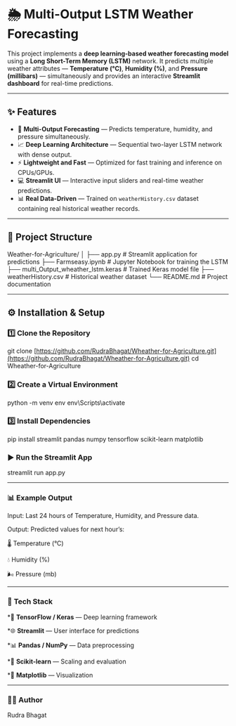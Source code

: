 # 🌦️ Multi-Output LSTM Weather Forecasting

This project implements a **deep learning-based weather forecasting model** using a **Long Short-Term Memory (LSTM)** network. It predicts multiple weather attributes — **Temperature (°C)**, **Humidity (%)**, and **Pressure (millibars)** — simultaneously and provides an interactive **Streamlit dashboard** for real-time predictions.

---

## ✨ Features

* 🔮 **Multi-Output Forecasting** — Predicts temperature, humidity, and pressure simultaneously.  
* 📈 **Deep Learning Architecture** — Sequential two-layer LSTM network with dense output.  
* ⚡ **Lightweight and Fast** — Optimized for fast training and inference on CPUs/GPUs.  
* 💻 **Streamlit UI** — Interactive input sliders and real-time weather predictions.  
* 📊 **Real Data-Driven** — Trained on `weatherHistory.csv` dataset containing real historical weather records.

---

## 🧱 Project Structure
Weather-for-Agriculture/
│
├── app.py                           # Streamlit application for predictions
├── Farmseasy.ipynb             # Jupyter Notebook for training the LSTM
├── multi_Output_wheather_lstm.keras # Trained Keras model file
├── weatherHistory.csv               # Historical weather dataset
└── README.md                        # Project documentation

---

## ⚙️ Installation & Setup

### 1️⃣ Clone the Repository
git clone [https://github.com/RudraBhagat/Wheather-for-Agriculture.git](https://github.com/RudraBhagat/Wheather-for-Agriculture.git)
cd Wheather-for-Agriculture

### 2️⃣ **Create a Virtual Environment**
python -m venv env
env\Scripts\activate      

### 3️⃣ Install Dependencies
pip install streamlit pandas numpy tensorflow scikit-learn matplotlib

### ▶️ Run the Streamlit App
streamlit run app.py

---

### 📊 Example Output
Input: Last 24 hours of Temperature, Humidity, and Pressure data.

Output: Predicted values for next hour’s:

🌡️ Temperature (°C)

💧 Humidity (%)

🌬️ Pressure (mb)

---

### 🧩 **Tech Stack**
*🧠 **TensorFlow / Keras** — Deep learning framework

*🌐 **Streamlit** — User interface for predictions

*📊 **Pandas / NumPy** — Data preprocessing

*🧮 **Scikit-learn** — Scaling and evaluation

*🎨 **Matplotlib** — Visualization

---

### 👨‍💻 **Author**
Rudra Bhagat
